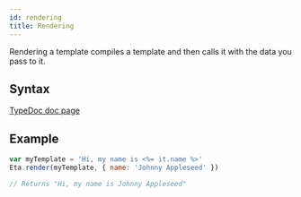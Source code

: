 ```yaml
---
id: rendering
title: Rendering
---
```


Rendering a template compiles a template and then calls it with the data you pass to it.

## Syntax

[TypeDoc doc page](https://eta-dev.github.io/eta/modules/_render_.html#render)

## Example

```js
var myTemplate = 'Hi, my name is <%= it.name %>'
Eta.render(myTemplate, { name: 'Johnny Appleseed' })

// Returns "Hi, my name is Johnny Appleseed"
```
